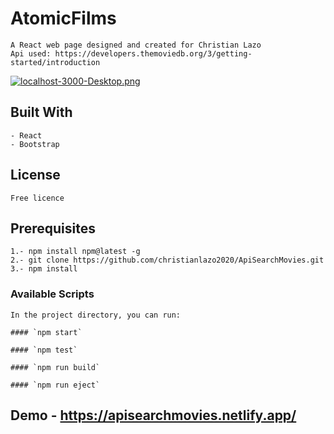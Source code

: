 # AtomicFilms

    A React web page designed and created for Christian Lazo
    Api used: https://developers.themoviedb.org/3/getting-started/introduction

[![localhost-3000-Desktop.png](https://i.postimg.cc/bv4B0ZkV/localhost-3000-Desktop.png)](https://postimg.cc/06dnP2t7)

## Built With

    - React
    - Bootstrap

## License

    Free licence

## Prerequisites

    1.- npm install npm@latest -g
    2.- git clone https://github.com/christianlazo2020/ApiSearchMovies.git
    3.- npm install

### Available Scripts

    In the project directory, you can run:

    #### `npm start`

    #### `npm test`

    #### `npm run build`

    #### `npm run eject`

## Demo - https://apisearchmovies.netlify.app/
